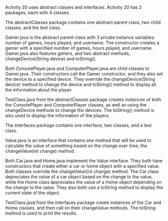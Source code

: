 Activity 20 uses abstract classes and interfaces. Activity 20 has 2 packages, each with 4 classes.

The abstractClasses package contains one abstract parent class, two child classes, and the test class.

Gamer.java is the abstract parent class with 3 private instance variables: number of games, hours played, and username. The constructor creates a gamer with a specified number of games, hours played, and username. Gamer.java also features getters, and two abstract methods, changeDevice(String device) and toString().

Both ConsolePlayer.java and ComputerPlayer.java are child classes to Gamer.java. Their constructors call the Gamer constructor, and they also set the device to a specified device. They override the changeDevice(String device) method to change the device and toString() method to display all the information about the player.

TestClass.java from the abstractClasses package creates instances of both the ConsolePlayer and ComputerPlayer classes, as well as using the changeDevice methods to change the devices. The toString() method is also used to display the information of the players.

The interfaces package contains one interface, two classes, and a test class.

Value.java is an interface that contains one method that will be used to calculate the value of something based on the change over time, the changeValue(int change) method.

Both Car.java and Home.java implement the Value interface. They both have constructors that create either a car or home object with a specified value. Both classes override the changeValue(int change) method. The Car class depreciates the value of a car object based on the change to the value, while the Home class appreciates the value of a Home object depending on the change to the value. They also both use a toString method to display the current state of the object.

TestClass.java from the interfaces package create instances of the Car and Home classes, and then call on their changeValue methods. The toString method is used to print the results.
